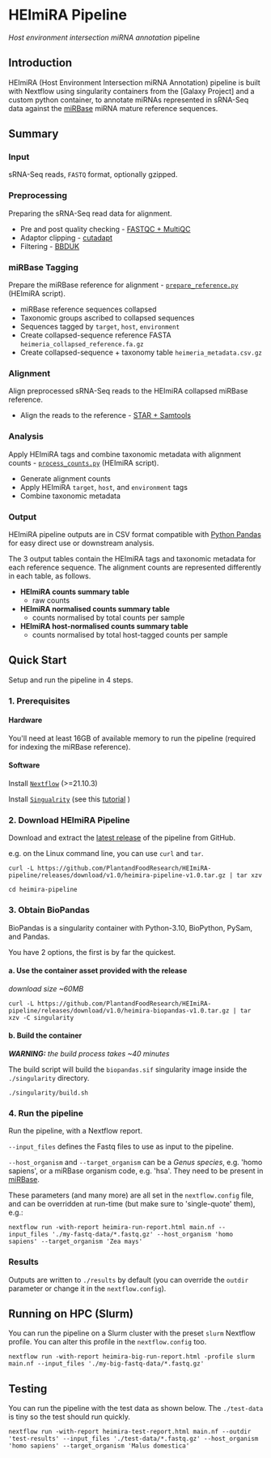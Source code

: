 # HEImiRA Pipeline
_Host environment intersection miRNA annotation_ pipeline

## Introduction
HEImiRA (Host Environment Intersection miRNA Annotation) pipeline is built with
Nextflow using singularity containers from the [Galaxy Project] and a custom
python container, to annotate miRNAs represented in sRNA-Seq data against the
[miRBase](https://www.mirbase.org/) miRNA mature reference sequences.

## Summary
### Input
sRNA-Seq reads, `FASTQ` format, optionally gzipped.

### Preprocessing
Preparing the sRNA-Seq read data for alignment.

 - Pre and post quality checking - [FASTQC + MultiQC](modules/qc.nf)
 - Adaptor clipping - [cutadapt](modules/clip.nf)
 - Filtering - [BBDUK](modules/filter.nf)

### miRBase Tagging
Prepare the miRBase reference for alignment - [`prepare_reference.py`](templates/prepare_reference.py) (HEImiRA script).

 - miRBase reference sequences collapsed
 - Taxonomic groups ascribed to collapsed sequences
 - Sequences tagged by `target`, `host`, `environment`
 - Create collapsed-sequence reference FASTA `heimeria_collapsed_reference.fa.gz`
 - Create collapsed-sequence + taxonomy table `heimeria_metadata.csv.gz`

### Alignment
Align preprocessed sRNA-Seq reads to the HEImiRA collapsed miRBase reference.

 - Align the reads to the reference - [STAR + Samtools](modules/map_reads.nf)

### Analysis
Apply HEImiRA tags and combine taxonomic metadata with alignment counts - [`process_counts.py`](templates/process_counts.py) (HEImiRA script).

 - Generate alignment counts
 - Apply HEImiRA `target`, `host`, and `environment` tags
 - Combine taxonomic metadata

### Output
HEImiRA pipeline outputs are in CSV format compatible with [Python Pandas](https://pandas.pydata.org/)
for easy direct use or downstream analysis.

The 3 output tables contain the HEImiRA tags and taxonomic metadata for each
reference sequence. The alignment counts are represented differently in each
table, as follows.

 - **HEImiRA counts summary table**
   - raw counts
 - **HEImiRA normalised counts summary table**
   - counts normalised by total counts per sample
 - **HEImiRA host-normalised counts summary table**
   - counts normalised by total host-tagged counts per sample

## Quick Start
Setup and run the pipeline in 4 steps.

### 1. Prerequisites
#### Hardware
You'll need at least 16GB of available memory to run the pipeline (required for
indexing the miRBase reference).

#### Software
Install
[`Nextflow`](https://www.nextflow.io/docs/latest/getstarted.html#installation)
(>=21.10.3)

Install [`Singualrity`](https://www.sylabs.io/guides/3.0/user-guide/) (see this
[tutorial](https://singularity-tutorial.github.io/01-installation/) )

### 2. Download HEImiRA Pipeline
Download and extract the [latest release](https://github.com/PlantandFoodResearch/HEImiRA-pipeline/releases)
of the pipeline from GitHub.

e.g. on the Linux command line, you can use `curl` and `tar`.
```
curl -L https://github.com/PlantandFoodResearch/HEImiRA-pipeline/releases/download/v1.0/heimira-pipeline-v1.0.tar.gz | tar xzv

cd heimira-pipeline
```

### 3. Obtain BioPandas
BioPandas is a singularity container with Python-3.10, BioPython, PySam, and Pandas.

You have 2 options, the first is by far the quickest.

#### a. Use the container asset provided with the release
*download size ~60MB*

```
curl -L https://github.com/PlantandFoodResearch/HEImiRA-pipeline/releases/download/v1.0/heimira-biopandas-v1.0.tar.gz | tar xzv -C singularity
```

#### b. Build the container
_**WARNING:** the build process takes ~40 minutes_

The build script will build the `biopandas.sif` singularity image inside the
`./singularity` directory.

```
./singularity/build.sh
```

### 4. Run the pipeline
Run the pipeline, with a Nextflow report.

`--input_files` defines the Fastq files to use as input to the pipeline.

`--host_organism` and `--target_organism` can be a *Genus species*, e.g. 'homo
sapiens', or a miRBase organism code, e.g. 'hsa'.  They need to be present in
[miRBase](https://www.mirbase.org).

These parameters (and many more) are all set in the `nextflow.config` file, and
can be overridden at run-time (but make sure to 'single-quote' them), e.g.:

```
nextflow run -with-report heimira-run-report.html main.nf --input_files './my-fastq-data/*.fastq.gz' --host_organism 'homo sapiens' --target_organism 'Zea mays'
```

### Results
Outputs are written to `./results` by default (you can override the `outdir` parameter or change it in the `nextflow.config`).

## Running on HPC (Slurm)
You can run the pipeline on a Slurm cluster with the preset `slurm` Nextflow profile.
You can alter this profile in the `nextflow.config` too.

```
nextflow run -with-report heimira-big-run-report.html -profile slurm main.nf --input_files './my-big-fastq-data/*.fastq.gz'
```

## Testing
You can run the pipeline with the test data as shown below. The `./test-data`
is tiny so the test should run quickly. 

```
nextflow run -with-report heimira-test-report.html main.nf --outdir 'test-results' --input_files './test-data/*.fastq.gz' --host_organism 'homo sapiens' --target_organism 'Malus domestica'
```
